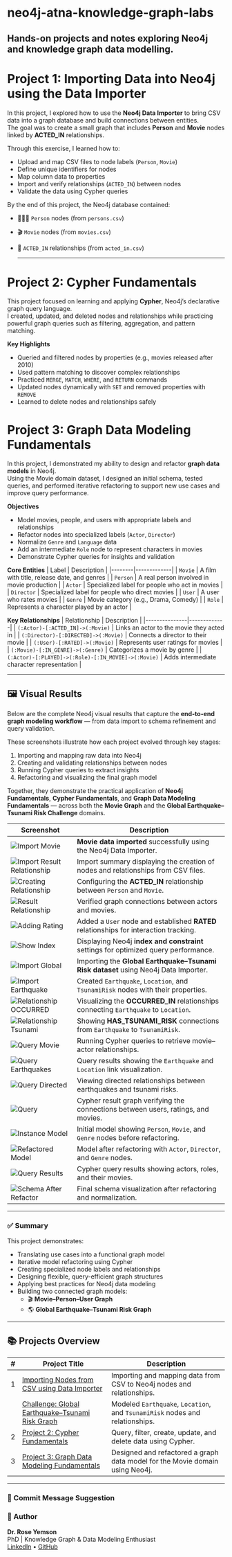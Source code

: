 # neo4j-atna-knowledge-graph-labs
Hands-on projects and notes exploring Neo4j and knowledge graph data modelling.
---
# Project 1: Importing Data into Neo4j using the Data Importer

In this project, I explored how to use the **Neo4j Data Importer** to bring CSV data into a graph database and build connections between entities.  
The goal was to create a small graph that includes **Person** and **Movie** nodes linked by **ACTED_IN** relationships.

Through this exercise, I learned how to:
- Upload and map CSV files to node labels (`Person`, `Movie`)
- Define unique identifiers for nodes
- Map column data to properties
- Import and verify relationships (`ACTED_IN`) between nodes
- Validate the data using Cypher queries

By the end of this project, the Neo4j database contained:
- 🧑‍🤝‍🧑 `Person` nodes (from `persons.csv`)
- 🎬 `Movie` nodes (from `movies.csv`)
- 🔗 `ACTED_IN` relationships (from `acted_in.csv`)

  ---

# Project 2: Cypher Fundamentals  

This project focused on learning and applying **Cypher**, Neo4j’s declarative graph query language.  
I created, updated, and deleted nodes and relationships while practicing powerful graph queries such as filtering, aggregation, and pattern matching.

**Key Highlights**
- Queried and filtered nodes by properties (e.g., movies released after 2010)
- Used pattern matching to discover complex relationships  
- Practiced `MERGE`, `MATCH`, `WHERE`, and `RETURN` commands  
- Updated nodes dynamically with `SET` and removed properties with `REMOVE`  
- Learned to delete nodes and relationships safely

# Project 3: Graph Data Modeling Fundamentals  

In this project, I demonstrated my ability to design and refactor **graph data models** in Neo4j.  
Using the Movie domain dataset, I designed an initial schema, tested queries, and performed iterative refactoring to support new use cases and improve query performance.

**Objectives**
- Model movies, people, and users with appropriate labels and relationships  
- Refactor nodes into specialized labels (`Actor`, `Director`)  
- Normalize `Genre` and `Language` data  
- Add an intermediate `Role` node to represent characters in movies  
- Demonstrate Cypher queries for insights and validation  

**Core Entities**
| Label | Description |
|--------|-------------|
| `Movie` | A film with title, release date, and genres |
| `Person` | A real person involved in movie production |
| `Actor` | Specialized label for people who act in movies |
| `Director` | Specialized label for people who direct movies |
| `User` | A user who rates movies |
| `Genre` | Movie category (e.g., Drama, Comedy) |
| `Role` | Represents a character played by an actor |

**Key Relationships**
| Relationship | Description |
|---------------|-------------|
| `(:Actor)-[:ACTED_IN]->(:Movie)` | Links an actor to the movie they acted in |
| `(:Director)-[:DIRECTED]->(:Movie)` | Connects a director to their movie |
| `(:User)-[:RATED]->(:Movie)` | Represents user ratings for movies |
| `(:Movie)-[:IN_GENRE]->(:Genre)` | Categorizes a movie by genre |
| `(:Actor)-[:PLAYED]->(:Role)-[:IN_MOVIE]->(:Movie)` | Adds intermediate character representation |

---

## 🖼️ Visual Results  

Below are the complete Neo4j visual results that capture the **end-to-end graph modeling workflow** — from data import to schema refinement and query validation.  

These screenshots illustrate how each project evolved through key stages:
1. Importing and mapping raw data into Neo4j  
2. Creating and validating relationships between nodes  
3. Running Cypher queries to extract insights  
4. Refactoring and visualizing the final graph model  

Together, they demonstrate the practical application of **Neo4j Fundamentals**, **Cypher Fundamentals**, and **Graph Data Modeling Fundamentals** — across both the **Movie Graph** and the **Global Earthquake–Tsunami Risk Challenge** domains.


| Screenshot | Description |
|-------------|--------------|
| ![Import Movie](./visual_results/importmovie.png) | **Movie data imported** successfully using the Neo4j Data Importer. |
| ![Import Result Relationship](./visual_results/importresultRelationship.png) | Import summary displaying the creation of nodes and relationships from CSV files. |
| ![Creating Relationship](./visual_results/creatingRelationship1.png) | Configuring the **ACTED_IN** relationship between `Person` and `Movie`. |
| ![Result Relationship](./visual_results/resultRelationship.png) | Verified graph connections between actors and movies. |
| ![Adding Rating](./visual_results/addingRating.png) | Added a `User` node and established **RATED** relationships for interaction tracking. |
| ![Show Index](./visual_results/showIndex.png) | Displaying Neo4j **index and constraint** settings for optimized query performance. |
| ![Import Global](./visual_results/importglobal.png) | Importing the **Global Earthquake–Tsunami Risk dataset** using Neo4j Data Importer. |
| ![Import Earthquake](./visual_results/importEarthquake.png) | Created `Earthquake`, `Location`, and `TsunamiRisk` nodes with their properties. |
| ![Relationship OCCURRED](./visual_results/relationshipOCCURRED.png) | Visualizing the **OCCURRED_IN** relationships connecting `Earthquake` to `Location`. |
| ![Relationship Tsunami](./visual_results/relationshipTsunami.png) | Showing **HAS_TSUNAMI_RISK** connections from `Earthquake` to `TsunamiRisk`. |
| ![Query Movie](./visual_results/queryMovie.png) | Running Cypher queries to retrieve movie–actor relationships. |
| ![Query Earthquakes](./visual_results/queryEarthquakes.png) | Query results showing the `Earthquake` and `Location` link visualization. |
| ![Query Directed](./visual_results/queryDirected.png) | Viewing directed relationships between earthquakes and tsunami risks. |
| ![Query](./visual_results/query.png) | Cypher result graph verifying the connections between users, ratings, and movies. |
| ![Instance Model](./Project_03_Graph_Data_Modeling/visual_results/instance_model.png) | Initial model showing `Person`, `Movie`, and `Genre` nodes before refactoring. |
| ![Refactored Model](./Project_03_Graph_Data_Modeling/visual_results/refactored_model.png) | Model after refactoring with `Actor`, `Director`, and `Genre` nodes. |
| ![Query Results](./Project_03_Graph_Data_Modeling/visual_results/query_results.png) | Cypher query results showing actors, roles, and their movies. |
| ![Schema After Refactor](./Project_03_Graph_Data_Modeling/visual_results/schema_after_refactor.png) | Final schema visualization after refactoring and normalization. |


---

### ✅ Summary  


This project demonstrates:
- Translating use cases into a functional graph model  
- Iterative model refactoring using Cypher  
- Creating specialized node labels and relationships  
- Designing flexible, query-efficient graph structures  
- Applying best practices for Neo4j data modeling   
- Building two connected graph models:
  - 🎬 **Movie–Person–User Graph**  
  - 🌎 **Global Earthquake–Tsunami Risk Graph**  

---
## 📚 Projects Overview  

| # | Project Title | Description |
|---|---------------|--------------|
| 1 | [Importing Nodes from CSV using Data Importer](./01_data_importer_basics/README.md) | Importing and mapping data from CSV to Neo4j nodes and relationships. |
|   | [Challenge: Global Earthquake–Tsunami Risk Graph](./01_data_importer_basics/README.md#-challenge-global-earthquake–tsunami-risk-graph) | Modeled `Earthquake`, `Location`, and `TsunamiRisk` nodes and relationships. |
| 2 | [Project 2: Cypher Fundamentals](./Project_02_Cypher_Fundamentals/README.md) | Query, filter, create, update, and delete data using Cypher. |
| 3 | [Project 3: Graph Data Modeling Fundamentals](./Project_03_Graph_Data_Modeling/README.md) | Designed and refactored a graph data model for the Movie domain using Neo4j. |


---
### 💾 Commit Message Suggestion  
### 💬 Author
**Dr. Rose Yemson**  
PhD | Knowledge Graph & Data Modeling Enthusiast  
[LinkedIn](https://linkedin.com) • [GitHub](https://github.com/atnazhin)
